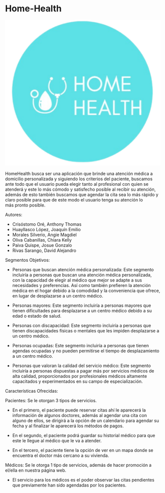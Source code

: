 # Home-Health
![logo](assets/images/logo.svg)


HomeHealth busca ser una aplicación que brinde una atención médica a domicilio personalizada y siguiendo los criterios del paciente, buscamos ante todo que el usuario pueda elegir tanto al profesional con quien se atenderá y este lo más cómodo y satisfecho posible al recibir su atención, además de esto también buscamos que agendar la cita sea lo más rápido y claro posible para que de este modo el usuario tenga su atención lo más pronto posible.

Autores:
- Crisóstomo Oré, Anthony Thomas
- Huayllasco López, Joaquín Emilio
- Morales Silverio, Angie Magdiel
- Oliva Cabanillas, Chiara Kelly
- Paiva Quispe, Josue Gonzalo
- Rivas Sarango, David Alejandro

Segmentos Objetivos:

- Personas que buscan atención médica personalizada:  Este segmento incluiría a personas que buscan una atención médica personalizada, con la capacidad de elegir al médico que mejor se adapte a sus necesidades y preferencias. Así como también prefieren la atención médica en el hogar debido a la comodidad y la conveniencia que ofrece, en lugar de desplazarse a un centro médico.

- Personas mayores: Este segmento incluiría a personas mayores que tienen dificultades para desplazarse a un centro médico debido a su edad o estado de salud.

- Personas con discapacidad: Este segmento incluiría a personas que tienen discapacidades físicas o mentales que les impiden desplazarse a un centro médico.

- Personas ocupadas: Este segmento incluiría a personas que tienen agendas ocupadas y no pueden permitirse el tiempo de desplazamiento a un centro médico.

- Personas que valoran la calidad del servicio médico: Este segmento incluiría a personas dispuestas a pagar más por servicios médicos de alta calidad, proporcionados por profesionales médicos altamente capacitados y experimentados en su campo de especialización.

Características Ofrecidas:

Pacientes: Se le otorgan 3 tipos de servicios.

* En el primero, el paciente puede reservar citas ahí le aparecerá la información de algunos doctores, además al agendar una cita con alguno de ellos, se dirigirá a la opción de un calendario para agendar su fecha y al finalizar le aparecerá los métodos de pagos.

* En el segundo, el paciente podrá guardar su historial médico para que este le llegue al médico que le va a atender.

* En el tercero, el paciente tiene la opción de ver en un mapa donde se encuentra el doctor más cercano a su vivienda.

Médicos: Se le otorga 1 tipo de servicios, además de hacer promoción a el/ella en nuestra página web.

* El servicio para los médicos es el poder observar las citas pendientes que previamente han sido agendadas por los pacientes.
